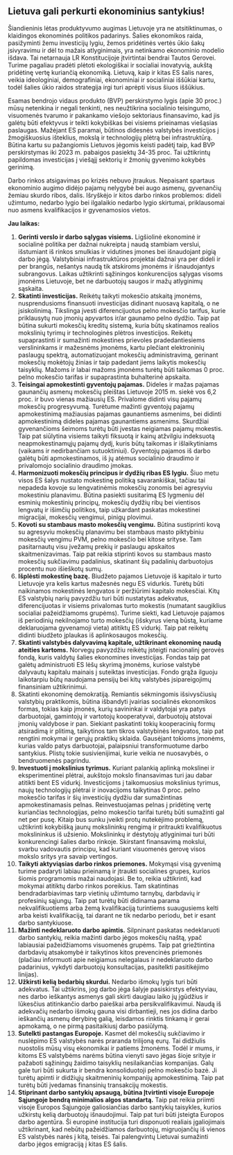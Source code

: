 ## Lietuva gali perkurti ekonominius santykius!

Šiandieninis lėtas produktyvumo augimas Lietuvoje yra ne atsitiktinumas, o klaidingos ekonominės politikos padarinys. Šalies ekonomikos raida, pasižyminti žemu investicijų lygiu, žemos pridėtinės vertės ūkio šakų įsivyravimu ir dėl to mažais atlyginimais, yra netinkamo ekonominio modelio išdava. Tai netarnauja LR Konstitucijoje įtvirtintai bendrai Tautos Gerovei. Turime pagaliau pradėti plėtoti ekologiškai ir socialiai inovatyvią, aukštą pridėtinę vertę kuriančią ekonomiką. Lietuvą, kaip ir kitas ES šalis nares, veikia ideologiniai, demografiniai, ekonominiai ir socialiniai iššūkiai kartu, todėl šalies ūkio raidos strategija irgi turi aprėpti visus šiuos iššūkius.

Esamas bendrojo vidaus produkto (BVP) perskirstymo lygis (apie 30 proc.) mūsų netenkina ir negali tenkinti, nes neužtikrina socialinio teisingumo, visuomenės tvarumo ir pakankamo viešojo sektoriaus finansavimo, kad jis galėtų būti efektyvus ir teikti kokybiškas bei visiems prieinamas viešąsias paslaugas. Mažėjant ES paramai, būtinos didesnės valstybės investicijos į žmogiškuosius išteklius, mokslą ir technologijų plėtrą bei infrastruktūrą. Būtina kartu su pažangiomis Lietuvos jėgomis keisti padėtį taip, kad BVP perskirstymas iki 2023 m. pabaigos pasiektų 34-35 proc. Tai užtikrintų papildomas investicijas į viešąjį sektorių ir žmonių gyvenimo kokybės gerinimą.

Darbo rinkos atsigavimas po krizės nebuvo įtraukus. Nepaisant spartaus ekonominio augimo didėjo pajamų nelygybė bei augo asmenų, gyvenančių žemiau skurdo ribos, dalis. Išryškėjo ir kitos darbo rinkos problemos: dideli užimtumo, nedarbo lygio bei ilgalaikio nedarbo lygio skirtumai, priklausomai nuo asmens kvalifikacijos ir gyvenamosios vietos.

**Jau laikas:**

1.	**Gerinti verslo ir darbo sąlygas visiems.** Ligšiolinė ekonominė ir socialinė politika per dažnai nukreipta į naudą stambiam verslui, išstumiant iš rinkos smulkias ir vidutines įmones bei išnaudojant pigią darbo jėgą. Valstybiniai infrastruktūros projektai dažnai yra per dideli ir per brangūs, nešantys naudą tik atskiroms įmonėms ir išnaudojantys subrangovus. Laikas užtikrinti sąžiningos konkurencijos sąlygas visoms įmonėms Lietuvoje, bet ne darbuotojų saugos ir mažų atlyginimų sąskaita.
2.	**Skatinti investicijas.** Reikėtų taikyti mokesčio atskaitą įmonėms, nusprendusioms finansuoti investicijas didinant nuosavą kapitalą, o ne įsiskolinimą. Tikslinga įvesti diferencijuotus pelno mokesčio tarifus, kurie priklausytų nuo įmonių apyvartos ir/ar gaunamo pelno dydžio. Taip pat būtina sukurti mokesčių kreditų sistemą, kuria būtų skatinamos realios mokslinių tyrimų ir technologinės plėtros investicijos. Reikėtų supaprastinti ir sumažinti mokestines prievoles pradedantiesiems verslininkams ir mažesnėms įmonėms, kartu plečiant elektroninių paslaugų spektrą, automatizuojant mokesčių administravimą, gerinant mokesčių mokėtojų žinias ir taip padedant jiems laikytis mokesčių taisyklių. Mažoms ir labai mažoms įmonėms turėtų būti taikomas 0 proc. pelno mokesčio tarifas ir supaprastinta buhalterinė apskaita. 
3.	**Teisingai apmokestinti gyventojų pajamas.** Dideles ir mažas pajamas gaunančių asmenų mokesčių pleištas Lietuvoje 2015 m. siekė vos 6,2 proc. ir buvo vienas mažiausių ES. Privalome didinti visų pajamų mokesčių progresyvumą. Turėtume mažinti gyventojų pajamų apmokestinimą mažiausias pajamas gaunantiems asmenims, bei didinti apmokestinimą dideles pajamas gaunantiems asmenims. Skurdžiai gyvenančioms šeimoms turėtų būti įvestas neigiamas pajamų mokestis. Taip pat siūlytina visiems taikyti fiksuotą ir kainų atžvilgiu indeksuotą neapmokestinamųjų pajamų dydį, kuris būtų taikomas ir išlaikytiniams (vaikams ir nedirbančiam sutuoktiniui). Gyventojų pajamos iš darbo galėtų būti apmokestinamos, iš jų atėmus socialinio draudimo ir privalomojo socialinio draudimo įmokas.
4.	**Harmonizuoti mokesčių principus ir dydžių ribas ES lygiu.** Šiuo metu visos ES šalys nustato mokestinę politiką savarankiškai, tačiau tai nepadeda kovoje su lengvatinėmis mokesčių zonomis bei agresyviu mokestiniu planavimu. Būtina pasiekti susitarimą ES lygmeniu dėl esminių mokestinių principų, mokesčių dydžių ribų bei vientisos lengvatų ir išimčių politikos, taip užkardant paskatas mokestinei migracijai, mokesčių vengimui, pinigų plovimui.   
5.	**Kovoti su stambaus masto mokesčių vengimu.** Būtina sustiprinti kovą su agresyviu mokesčių planavimu bei stambaus masto piktybiniu mokesčių vengimu PVM, pelno mokesčio bei kitose srityse. Tam pasitarnautų visu įvežamų prekių ir paslaugu apskaitos skaitmenizavimas. Taip pat reikia stiprinti kovos su stambaus masto mokesčių sukčiavimu padalinius, skatinant šių padalinių darbuotojus procentu nuo išieškotų sumų. 
6.	**Išplėsti mokestinę bazę.** Biudžeto pajamos Lietuvoje iš kapitalo ir turto Lietuvoje yra kelis kartus mažesnės negu ES vidurkis. Turėtų būti naikinamos mokestinės lengvatos ir peržiūrimi kapitalo mokesčiai. Kitų ES valstybių narių pavyzdžiu turi būti nustatytas adekvatus, diferencijuotas ir visiems privalomas turto mokestis (numatant saugiklius socialiai pažeidžiamoms grupėms). Turime siekti, kad Lietuvoje  pajamos iš periodinių nekilnojamo turto mokesčių  (išskyrus vieną būstą, kuriame deklaruojama gyvenamoji vieta) atitiktų ES vidurkį. Taip pat reikėtų didinti biudžeto įplaukas iš aplinkosaugos mokesčių.
7.	**Skatinti valstybės dalyvavimą kapitale, užtikrinant ekonominę naudą ateities kartoms.** Norvegų pavyzdžiu reikėtų įsteigti nacionalinį gerovės fondą, kuris valdytų šalies ekonomines investicijas. Fondas taip pat galėtų administruoti ES lėšų skyrimą įmonėms, kuriose valstybė dalyvautų kapitalu mainais į suteiktas investicijas. Fondo grąža ilguoju laikotarpiu būtų naudojama pensijų bei kitų valstybės įsipareigojimų finansiniam užtikrinimui. 
8.	Skatinti ekonominę demokratiją. Remiantis sėkmingomis išsivysčiusių valstybių praktikomis, būtina išbandyti įvairias socialinės ekonomikos formas, tokias kaip įmonės, kurių savininkai ir valdytojai yra patys darbuotojai, gamintojų ir vartotojų kooperatyvai, darbuotojų atstovai įmonių valdybose ir pan. Siekiant paskatinti tokių kooperacinių formų atsiradimą ir plitimą, taikytinos tam tikros valstybinės lengvatos, taip pat rengtini mokymai ir gerųjų praktikų sklaida. Gausėjant tokioms įmonėms, kurias valdo patys darbuotojai, palaipsniui transformuotume darbo santykius. Plistų tokie susivienijimai, kurie veikia ne nuosavybės, o bendruomenės pagrindu.
9.	**Investuoti į mokslinius tyrimus.** Kuriant palankią aplinką mokslinei ir eksperimentinei plėtrai, aukštojo mokslo finansavimas turi jau dabar atitikti bent ES vidurkį. Investicijoms į taikomuosius mokslinius tyrimus, naujų technologijų plėtrai ir inovacijoms taikytinas 0 proc. pelno mokesčio tarifas ir šių investicijų dydžiu dar sumažintinas apmokestinamasis pelnas. Reinvestuojamas pelnas į pridėtinę vertę kuriančias technologijas, pelno mokesčio tarifai turėtų būti sumažinti gal net per pusę.  Kitaip bus sunku įveikti protų nutekėjimo problemą, užtikrinti kokybišką jaunų mokslininkų rengimą ir pritraukti kvalifikuotus mokslininkus iš užsienio. Mokslininkų ir dėstytojų atlyginimai turi būti konkurencingi šalies darbo rinkoje. Skirstant finansavimą mokslui, svarbu vadovautis principu, kad kuriant visuomenės gerovę visos mokslo sritys yra savaip vertingos.
10.	**Taikyti aktyviąsias darbo rinkos priemones.** Mokymąsi visą gyvenimą turime padaryti labiau prieinamą ir įtraukti socialines grupes, kurios šiomis programomis mažai naudojasi. Be to, reikia užtikrinti, kad mokymai atitiktų darbo rinkos poreikius. Tam skatintinas bendradarbiavimas tarp vietinių užimtumo tarnybų, darbdavių ir profesinių sąjungų. Taip pat turėtų būti didinama parama nekvalifikuotiems arba žemą kvalifikaciją turintiems suaugusiems kelti arba keisti kvalifikaciją, tai darant ne tik nedarbo periodu, bet ir esant darbo santykiuose. 
11.	**Mažinti nedeklaruoto darbo apimtis.** Silpninant paskatas nedeklaruoti darbo santykių, reikia mažinti darbo jėgos mokesčių naštą, ypač labiausiai pažeidžiamoms visuomenės grupėms. Taip pat griežtintina darbdavių atsakomybė ir taikytinos kitos prevencinės priemonės (plačiau informuoti apie neigiamus nelegalaus ir nedeklaruoto darbo padarinius, vykdyti darbuotojų konsultacijas, pasitelkti pasitikėjimo linijas).
12.	**Užkirsti kelią bedarbių skurdui.** Nedarbo išmokų lygis turi būti adekvatus. Tai užtikrins, jog darbo jėga šalyje pasiskirstys efektyviau, nes darbo ieškantys asmenys gali skirti daugiau laiko jų įgūdžius ir lūkesčius atitinkančio darbo paieškai arba persikvalifikavimui. Naudą iš adekvačių nedarbo išmokų gauna visi dirbantieji, nes jos didina darbo ieškančių asmenų derybinę galią, leisdamos rinktis tinkamą ir gerai apmokamą, o ne pirmą pasitaikiusį darbo pasiūlymą.
13.	**Sutelkti pastangas Europoje.** Kasmet dėl mokesčių sukčiavimo ir nuslėpimo ES valstybės narės praranda trilijoną eurų. Tai didžiulis nuostolis mūsų visų ekonomikai ir patiems žmonėms. Todėl ir mums, ir kitoms ES valstybėms narėms būtina vienyti savo jėgas šioje srityje ir pažaboti sąžiningų žaidimo taisyklių nesilaikančias kompanijas. Galų gale turi būti sukurta ir bendra konsoliduotoji pelno mokesčio bazė. Ji turėtų apimti ir didžiųjų skaitmeninių kompanijų apmokestinimą. Taip pat turėtų būti įvedamas finansinių transakcijų mokestis.
14.	**Stiprinant darbo santykių apsaugą, būtina Įtvirtinti visoje Europoje Sąjungoje bendrą minimalios algos standartą.** Taip pat reikia priimti visoje Europos Sąjungoje galiosiančias darbo santykių taisykles, kurios užkirstų kelią darbuotojų išnaudojimui. Taip pat turi būti įsteigta Europos darbo agentūra. Ši europinė institucija turi disponuoti realiais įgaliojimais užtikrinant, kad nebūtų pažeidžiamos darbuotojų, migruojančių iš vienos ES valstybės narės į kitą, teisės. Tai palengvintų Lietuvai sumažinti darbo jėgos emigraciją į kitas ES šalis.